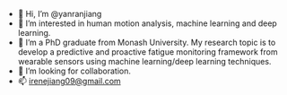 - 👋 Hi, I’m @yanranjiang
- 👀 I’m interested in human motion analysis, machine learning and deep learning.
- 🌱 I’m a PhD graduate from Monash University. My research topic is to develop a predictive and proactive fatigue monitoring framework from wearable sensors using machine learning/deep learning techniques.
- 💞️ I’m looking for collaboration.
- 📫 irenejiang09@gmail.com

<!---
yanranjiang/yanranjiang is a ✨ special ✨ repository because its `README.md` (this file) appears on your GitHub profile.
You can click the Preview link to take a look at your changes.
--->
